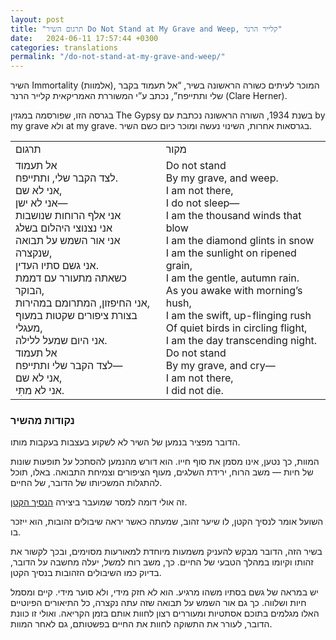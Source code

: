 ```yaml
---
layout: post
title: "תרגום השיר Do Not Stand at My Grave and Weep, קלייר הרנר"
date:   2024-06-11 17:57:44 +0300
categories: translations
permalink: "/do-not-stand-at-my-grave-and-weep/"
---
```



<p>השיר Immortality (אלמוות), המוכר לעיתים כשורה הראשונה בשיר, “אל תעמוד בקבר שלי ותתייפח”, נכתב ע”י המשוררת האמריקאית קלייר הרנר (Clare Herner). </p>

<p>בגרסה הזו, שפורסמה במגזין The Gypsy בשנת 1934, השורה הראשונה נכתבת עם by my grave ולא at my grave. בגרסאות אחרות, השינוי נעשה ומוכר כיום כשם השיר.</p>

<table class="table text-center table-dark">
  <tbody>
    <tr>
      <td>תרגום</td>
      <td>מקור</td>
    </tr>
    <tr>
      <td>
        אל תעמוד<br>
        לצד הקבר שלי, ותתייפח.<br>
        אני לא שם,<br>
        אני לא ישן—<br>
        אני אלף הרוחות שנושבות<br>
        אני נצנוצי היהלום בשלג<br>
        אני אור השמש על תבואה שנקצרה,<br>
        אני גשם סתיו העדין.<br>
        כשאתה מתעורר עם דממת הבוקר,<br>
        אני החיפזון, המתרומם במהירות,<br>
        בצורת ציפורים שקטות במעוף מעגלי,<br>
        אני היום שמעל ללילה.<br>
        אל תעמוד<br>
        לצד הקבר שלי ותתייפח—<br>
        אני לא שם,<br>
        אני לא מתִּי.
      </td>
      <td>
        <bdo dir="ltr" lang="">Do not stand<br>By my grave, and weep.<br>I am not there,<br>I do not sleep—<br>I am the thousand winds that blow<br>I am the diamond glints in snow<br>I am the sunlight on ripened grain,<br>I am the gentle, autumn rain.<br>As you awake with morning’s hush,<br>I am the swift, up-flinging rush<br>Of quiet birds in circling flight,<br>I am the day transcending night.<br>Do not stand<br>By my grave, and cry—<br>I am not there,<br>I did not die.</bdo>
      </td>
    </tr>
  </tbody>
</table>

<h3>נקודות מהשיר</h3>

<p>הדובר מפציר בנמען של השיר לא לשקוע בעצבות בעקבות מותו.</p>

<p>המוות, כך נטען, אינו מסמן את סוף חייו. הוא דורש מהנמען להסתכל על תופעות שונות של חיות — משב הרוח, ירידת השלגים, מעוף הציפורים וצמיחת התבואה. באלו, תוכל להתגלות המשכיותו של הדובר, של החיים.</p>

<p>זה אולי דומה למסר שמועבר ביצירה <a href="https://benyehuda.org/read/4041" title="הנסיך הקטן">הנסיך הקטן</a>.</p>

<p>השועל אומר לנסיך הקטן, לו שיער זהוב, שמעתה כאשר יראה שיבולים זהובות, הוא ייזכר בו.</p>

<p>בשיר הזה, הדובר מבקש להעניק משמעות מיוחדת למאורעות מסוימים, ובכך לקשור את זהותו וקיומו במהלך הטבעי של החיים. כך, משב רוח למשל, יעלה מחשבה על הדובר, בדיוק כמו השיבולים הזהובות בנסיך הקטן.</p>

<p>יש במראה של גשם בסתיו משהו מרגיע. הוא לא חזק מידי, ולא סוער מידי. קיים ומסמל חיות ושלווה. כך גם אור השמש על תבואה שזה עתה נקצרה, כל התיאורים הפיוטיים האלו מגלמים בתוכם אסתטיות ומעוררים רצון לחוות אותם בזמן הקריאה. ואולי זו כוונת הדובר, לעורר את התשוקה לחוות את החיים בפשטותם, גם לאחר המוות.</p>
